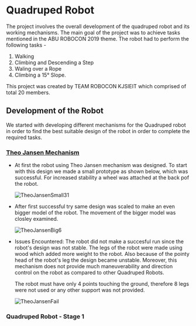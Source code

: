 # Quadruped Robot

The project involves the overall development of the quadruped robot and its working mechanisms. The main goal of the project was to achieve tasks mentioned in the ABU ROBOCON 2019 theme. The robot had to perform the following tasks - 
1. Walking
2. Climbing and Descending a Step
3. Waling over a Rope
4. Climbing a 15° Slope.

This project was created by TEAM ROBOCON KJSIEIT which comprised of total 20 members.

## Development of the Robot
We started with developing different mechanisms for the Quadruped robot in order to find the best suitable design of the robot in order to complete the required tasks.

### [Theo Jansen Mechanism](https://en.wikipedia.org/wiki/Jansen%27s_linkage)

- At first the robot using Theo Jansen mechanism was designed. To start with this design we made a small prototype as shown below, which was successful. For increased stability a wheel was attached at the back pof the robot.

  ![TheoJansenSmall31](https://user-images.githubusercontent.com/53998059/126877322-f8604abe-5dd5-46b8-bb70-f564340040c5.gif)
    
- After first successful try same design was scaled to make an even bigger model of the robot. The movement of the bigger model was closley examined.

  ![TheoJansenBig6](https://user-images.githubusercontent.com/53998059/126878546-b650c14e-9d31-486e-91d5-7ae09ff1e3c3.gif)

- Issues Encountered: 
  The robot did not make a succesful run since the robot's design was not stable. The legs of the robot were made using wood which added more weight to the robot. Also because of the pointy head of the robot's leg the design became unstable. Moreover, this mechanism does not provide much maneuverability and direction control on the robot as compared to other Quadruped Robots.
  
  The robot must have only 4 points touching the ground, therefore 8 legs were not used or any other support was not provided.
  
  ![TheoJansenFail](https://user-images.githubusercontent.com/53998059/126879672-3348e0c2-983a-40ee-8b8d-3a5a02adaf9c.gif)

### Quadruped Robot - Stage 1

  
  
 
